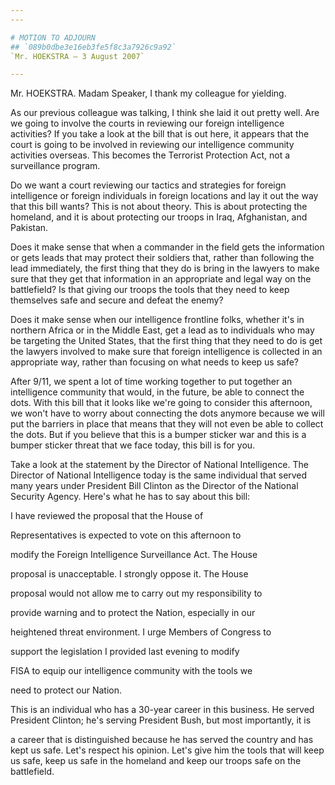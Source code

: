 ```yaml
---
---

# MOTION TO ADJOURN
## `089b0dbe3e16eb3fe5f8c3a7926c9a92`
`Mr. HOEKSTRA — 3 August 2007`

---
```



Mr. HOEKSTRA. Madam Speaker, I thank my colleague for yielding.

As our previous colleague was talking, I think she laid it out pretty 
well. Are we going to involve the courts in reviewing our foreign 
intelligence activities? If you take a look at the bill that is out 
here, it appears that the court is going to be involved in reviewing 
our intelligence community activities overseas. This becomes the 
Terrorist Protection Act, not a surveillance program.

Do we want a court reviewing our tactics and strategies for foreign 
intelligence or foreign individuals in foreign locations and lay it out 
the way that this bill wants? This is not about theory. This is about 
protecting the homeland, and it is about protecting our troops in Iraq, 
Afghanistan, and Pakistan.

Does it make sense that when a commander in the field gets the 
information or gets leads that may protect their soldiers that, rather 
than following the lead immediately, the first thing that they do is 
bring in the lawyers to make sure that they get that information in an 
appropriate and legal way on the battlefield? Is that giving our troops 
the tools that they need to keep themselves safe and secure and defeat 
the enemy?

Does it make sense when our intelligence frontline folks, whether 
it's in northern Africa or in the Middle East, get a lead as to 
individuals who may be targeting the United States, that the first 
thing that they need to do is get the lawyers involved to make sure 
that foreign intelligence is collected in an appropriate way, rather 
than focusing on what needs to keep us safe?

After 9/11, we spent a lot of time working together to put together 
an intelligence community that would, in the future, be able to connect 
the dots. With this bill that it looks like we're going to consider 
this afternoon, we won't have to worry about connecting the dots 
anymore because we will put the barriers in place that means that they 
will not even be able to collect the dots. But if you believe that this 
is a bumper sticker war and this is a bumper sticker threat that we 
face today, this bill is for you.

Take a look at the statement by the Director of National 
Intelligence. The Director of National Intelligence today is the same 
individual that served many years under President Bill Clinton as the 
Director of the National Security Agency. Here's what he has to say 
about this bill:




 I have reviewed the proposal that the House of 


 Representatives is expected to vote on this afternoon to 


 modify the Foreign Intelligence Surveillance Act. The House 


 proposal is unacceptable. I strongly oppose it. The House 


 proposal would not allow me to carry out my responsibility to 


 provide warning and to protect the Nation, especially in our 


 heightened threat environment. I urge Members of Congress to 


 support the legislation I provided last evening to modify 


 FISA to equip our intelligence community with the tools we 


 need to protect our Nation.


This is an individual who has a 30-year career in this business. He 
served President Clinton; he's serving President Bush, but most 
importantly, it is


a career that is distinguished because he has served the country and 
has kept us safe. Let's respect his opinion. Let's give him the tools 
that will keep us safe, keep us safe in the homeland and keep our 
troops safe on the battlefield.

